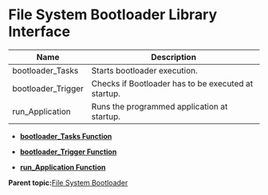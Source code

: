 # File System Bootloader Library Interface

|Name|Description|
|----|-----------|
|bootloader\_Tasks|Starts bootloader execution.|
|bootloader\_Trigger|Checks if Bootloader has to be executed at startup.|
|run\_Application|Runs the programmed application at startup.|

-   **[bootloader\_Tasks Function](GUID-145B7BD5-2EBD-4A08-8574-BE3103D234C9.md)**  

-   **[bootloader\_Trigger Function](GUID-52D245E1-C639-46E3-97B2-EB864CECF0B2.md)**  

-   **[run\_Application Function](GUID-8453780B-E7F1-4D9F-8609-DD333F154CC7.md)**  


**Parent topic:**[File System Bootloader](GUID-B40F9A07-D16A-42CF-8121-B52B5BDD7685.md)

